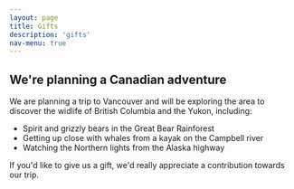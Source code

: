 ```yaml
---
layout: page
title: Gifts
description: 'gifts'
nav-menu: true
---
```


## We're planning a Canadian adventure
We are planning a trip to Vancouver and will be exploring the area to discover the widlife of British Columbia and the Yukon, including:

* Spirit and grizzly bears in the Great Bear Rainforest
* Getting up close with whales from a kayak on the Campbell river
* Watching the Northern lights from the Alaska highway

If you'd like to give us a gift, we'd really appreciate a contribution towards our trip. 